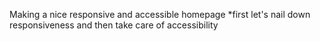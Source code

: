 Making a nice responsive and accessible homepage
\*first let's nail down responsiveness and then take care of accessibility
